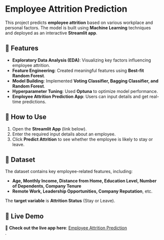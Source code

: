 # Employee Attrition Prediction

This project predicts **employee attrition** based on various workplace and personal factors. The model is built using **Machine Learning** techniques and deployed as an interactive **Streamlit app**.  

## 🚀 Features  

- **Exploratory Data Analysis (EDA)**: Visualizing key factors influencing employee attrition.  
- **Feature Engineering**: Created meaningful features using **Best-fit Random Forest**.  
- **Model Building**: Implemented **Voting Classifier, Bagging Classifier, and Random Forest**.  
- **Hyperparameter Tuning**: Used **Optuna** to optimize model performance.  
- **Employee Attrition Prediction App**: Users can input details and get real-time predictions.    

## 🎯 How to Use  

1. Open the **Streamlit App** (link below).  
2. Enter the required input details about an employee.  
3. Click **Predict Attrition** to see whether the employee is likely to stay or leave.  

## 📂 Dataset  

The dataset contains key employee-related features, including:  

- **Age, Monthly Income, Distance from Home, Education Level, Number of Dependents, Company Tenure**  
- **Remote Work, Leadership Opportunities, Company Reputation**, etc.  

The **target variable** is **Attrition Status** (Stay or Leave).  

## 🔗 Live Demo  

🚀 **Check out the live app here**: [Employee Attrition Prediction](https://huggingface.co/spaces/Yashvj123/Employee_Attrition)  
.

